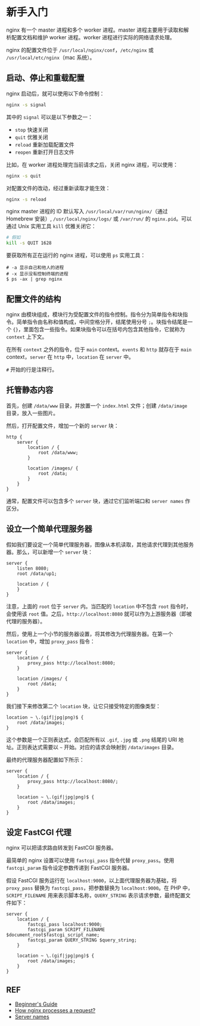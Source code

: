 # 新手入门

nginx 有一个 master 进程和多个 worker 进程。master 进程主要用于读取和解析配置文档和维护 worker 进程。worker 进程进行实际的网络请求处理。

nginx 的配置文件位于 `/usr/local/nginx/conf`，`/etc/nginx` 或 `/usr/local/etc/nginx`（mac 系统）。

## 启动、停止和重载配置

nginx 启动后，就可以使用以下命令控制：

```sh
nginx -s signal
```

其中的 `signal` 可以是以下参数之一：

- `stop`   快速关闭
- `quit`   优雅关闭
- `reload` 重新加载配置文件
- `reopen` 重新打开日志文件

比如，在 worker 进程处理完当前请求之后，关闭 nginx 进程，可以使用：

```sh
nginx -s quit
```

对配置文件的改动，经过重新读取才能生效：

```sh
nginx -s reload
```

nginx master 进程的 ID 默认写入 `/usr/local/var/run/nginx/`（通过 Homebrew 安装）, `/usr/local/nginx/logs/` 或 `/var/run/` 的 `nginx.pid`。可以通过 Unix 实用工具 `kill` 优雅关闭它：

```sh
# 假如 
kill -s QUIT 1628
```

要获取所有正在运行的 nginx 进程，可以使用 `ps` 实用工具：

```
# -a 显示自己和他人的进程
# -x 显示没有控制终端的进程
$ ps -ax | grep nginx
```

## 配置文件的结构

nginx 由模块组成，模块行为受配置文件的指令控制。指令分为简单指令和块指令。简单指令由名称和值构成，中间空格分开，结尾使用分号 `;`。块指令结尾是一个 `{}`，里面包含一些指令。如果块指令可以在括号内包含其他指令，它就称为 `context` 上下文。

在所有 `context` 之外的指令，位于 `main` context。`events` 和 `http` 就存在于 `main` context，`server` 在 `http` 中，`location` 在 `server` 中。

`#` 开始的行是注释行。

## 托管静态内容

首先，创建 `/data/www` 目录，并放置一个 `index.html` 文件；创建 `/data/image` 目录，放入一些图片。

然后，打开配置文件，增加一个新的 `server` 块：

```
http {
    server {
        location / {
            root /data/www;
        }

        location /images/ {
            root /data;
        }
    }
}
```

通常，配置文件可以包含多个 `server` 块，通过它们监听端口和 `server names` 作区分。

## 设立一个简单代理服务器

假如我们要设定一个简单代理服务器，图像从本机读取，其他请求代理到其他服务器。那么，可以新增一个 `server` 块：

```
server {
    listen 8080;
    root /data/up1;

    location / {
    }
}
```

注意，上面的 `root` 位于 `server` 内。当匹配的 `location` 中不包含 `root` 指令时，会使用该 `root` 值。之后，`http://localhost:8080` 就可以作为上游服务器（即被代理的服务器）。

然后，使用上一个小节的服务器设置，将其修改为代理服务器。在第一个 `location` 中，增加 `proxy_pass` 指令：

```
server {
    location / {
        proxy_pass http://localhost:8080;
    }

    location /images/ {
        root /data;
    }
}
```

我们接下来修改第二个 `location` 块，让它只接受特定的图像类型：

```
location ~ \.(gif|jpg|png)$ {
    root /data/images;
}
```

这个参数是一个正则表达式，会匹配所有以 `.gif`, `.jpg` 或 `.png` 结尾的 URI 地址。正则表达式需要以 `~` 开始。对应的请求会映射到 `/data/images` 目录。

最终的代理服务器配置如下所示：

```
server {
    location / {
        proxy_pass http://localhost:8080/;
    }

    location ~ \.(gif|jpg|png)$ {
        root /data/images;
    }
}
```

## 设定 FastCGI 代理

nginx 可以把请求路由转发到 FastCGI 服务器。

最简单的 nginx 设置可以使用 `fastcgi_pass` 指令代替 `proxy_pass`。使用 `fastcgi_param` 指令设定参数传递到 FastCGI 服务器。

假设 FastCGI 服务运行在 `localhost:9000`，以上面代理服务器为基础，将 `proxy_pass` 替换为 `fastcgi_pass`，把参数替换为 `localhost:9000`。在 PHP 中，`SCRIPT_FILENAME` 用来表示脚本名称，`QUERY_STRING` 表示请求参数，最终配置文件如下：

```
server {
    location / {
        fastcgi_pass localhost:9000;
        fastcgi_param SCRIPT_FILENAME $document_root$fastcgi_script_name;
        fastcgi_param QUERY_STRING $query_string;
    }

    location ~ \.(gif|jpg|png)$ {
        root /data/images;
    }
}
```

## REF

- [Beginner's Guide][guide]
- [How nginx processes a request?][request_processing]
- [Server names][server_names]

[guide]: http://nginx.org/en/docs/beginners_guide.html
[request_processing]: http://nginx.org/en/docs/http/request_processing.html
[server_names]: http://nginx.org/en/docs/http/server_names.html
